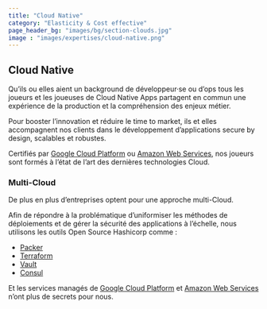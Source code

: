 ```yaml
---
title: "Cloud Native"
category: "Elasticity & Cost effective"
page_header_bg: "images/bg/section-clouds.jpg"
image : "images/expertises/cloud-native.png"
---
```



## Cloud Native

Qu’ils ou elles aient un background de développeur·se ou d’ops tous les joueurs et les joueuses de Cloud Native Apps partagent en commun une expérience de la production et la compréhension des enjeux métier.

Pour booster l’innovation et réduire le time to market, ils et elles accompagnent nos clients dans le développement d’applications secure by design, scalables et robustes.

Certifiés par [Google Cloud Platform](https://cloud.google.com/) ou [Amazon Web Services](https://aws.amazon.com/), nos joueurs sont formés à l’état de l’art des dernières technologies Cloud.

### Multi-Cloud

De plus en plus d’entreprises optent pour une approche multi-Cloud.

Afin de répondre à la problématique d’uniformiser les méthodes de déploiements et de gérer la sécurité des applications à l’échelle, nous utilisons les outils Open Source Hashicorp comme :

- [Packer](https://www.packer.io/)
- [Terraform](https://www.terraform.io/)
- [Vault](https://www.vaultproject.io/)
- [Consul](https://www.consul.io/)

Et les services managés de [Google Cloud Platform](https://cloud.google.com/) et [Amazon Web Services](https://aws.amazon.com/) n’ont plus de secrets pour nous.
